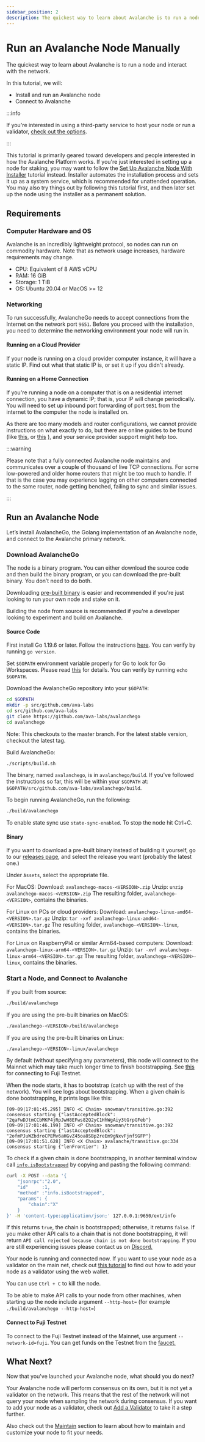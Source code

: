 ```yaml
---
sidebar_position: 2
description: The quickest way to learn about Avalanche is to run a node and interact with the network and geared toward people interested in how the Avalanche Platform works.
---
```


# Run an Avalanche Node Manually

The quickest way to learn about Avalanche is to run a node and interact with the network.

In this tutorial, we will:

- Install and run an Avalanche node
- Connect to Avalanche

:::info

If you're interested in using a third-party service to host your node or run a
validator, [check out the options](../README.md#build).

:::

This tutorial is primarily geared toward developers and people interested in how
the Avalanche Platform works. If you're just interested in setting up a node for
staking, you may want to follow the [Set Up Avalanche Node With
Installer](set-up-node-with-installer.md) tutorial instead. Installer automates
the installation process and sets it up as a system service, which is
recommended for unattended operation. You may also try things out by following
this tutorial first, and then later set up the node using the installer as a
permanent solution.

## Requirements

### Computer Hardware and OS

Avalanche is an incredibly lightweight protocol, so nodes can run on commodity
hardware. Note that as network usage increases, hardware requirements may
change.

- CPU: Equivalent of 8 AWS vCPU
- RAM: 16 GiB
- Storage: 1 TiB
- OS: Ubuntu 20.04 or MacOS &gt;= 12

### Networking

To run successfully, AvalancheGo needs to accept connections from the Internet
on the network port `9651`. Before you proceed with the installation, you need
to determine the networking environment your node will run in.

#### Running on a Cloud Provider

If your node is running on a cloud provider computer instance, it will have a
static IP. Find out what that static IP is, or set it up if you didn't already.

#### Running on a Home Connection

If you're running a node on a computer that is on a residential internet
connection, you have a dynamic IP; that is, your IP will change periodically.
You will need to set up inbound port forwarding of port `9651` from the internet
to the computer the node is installed on.

As there are too many models and router configurations, we cannot provide
instructions on what exactly to do, but there are online guides to be found
(like
[this](https://www.noip.com/support/knowledgebase/general-port-forwarding-guide/),
or [this](https://www.howtogeek.com/66214/how-to-forward-ports-on-your-router/)
), and your service provider support might help too.

:::warning

Please note that a fully connected Avalanche node maintains and communicates
over a couple of thousand of live TCP connections. For some low-powered and
older home routers that might be too much to handle. If that is the case you may
experience lagging on other computers connected to the same router, node getting
benched, failing to sync and similar issues.

:::

## Run an Avalanche Node

Let’s install AvalancheGo, the Golang implementation of an Avalanche node, and
connect to the Avalanche primary network.

### Download AvalancheGo

The node is a binary program. You can either download the source code and then
build the binary program, or you can download the pre-built binary. You don’t
need to do both.

Downloading [pre-built binary](run-avalanche-node-manually.md#binary) is easier
and recommended if you're just looking to run your own node and stake on it.

Building the node from source is recommended if you're a developer looking to
experiment and build on Avalanche.

#### **Source Code**

First install Go 1.19.6 or later. Follow the instructions
[here](https://golang.org/doc/install). You can verify by running `go version`.

Set `$GOPATH` environment variable properly for Go to look for Go Workspaces.
Please read [this](https://go.dev/doc/gopath_code) for details. You can verify
by running `echo $GOPATH`.

Download the AvalancheGo repository into your `$GOPATH`:

```sh
cd $GOPATH
mkdir -p src/github.com/ava-labs
cd src/github.com/ava-labs
git clone https://github.com/ava-labs/avalanchego
cd avalanchego
```

Note: This checkouts to the master branch. For the latest stable version, checkout the latest tag.

Build AvalancheGo:

```sh
./scripts/build.sh
```

The binary, named `avalanchego`, is in `avalanchego/build`. If you've followed
the instructions so far, this will be within your `$GOPATH` at:
`$GOPATH/src/github.com/ava-labs/avalanchego/build`.

To begin running AvalancheGo, run the following:

```sh
./build/avalanchego
```

To enable state sync use `state-sync-enabled`.
To stop the node hit Ctrl+C.

#### **Binary**

If you want to download a pre-built binary instead of building it yourself, go
to our [releases page](https://github.com/ava-labs/avalanchego/releases), and
select the release you want (probably the latest one.)

Under `Assets`, select the appropriate file.

For MacOS: Download: `avalanchego-macos-<VERSION>.zip` Unzip: `unzip
avalanchego-macos-<VERSION>.zip` The resulting folder, `avalanchego-<VERSION>`,
contains the binaries.

For Linux on PCs or cloud providers: Download: `avalanchego-linux-amd64-<VERSION>.tar.gz`
Unzip: `tar -xvf avalanchego-linux-amd64-<VERSION>.tar.gz`
The resulting folder, `avalanchego-<VERSION>-linux`, contains the binaries.

For Linux on RaspberryPi4 or similar Arm64-based computers: Download: `avalanchego-linux-arm64-<VERSION>.tar.gz`
Unzip: `tar -xvf avalanchego-linux-arm64-<VERSION>.tar.gz`
The resulting folder, `avalanchego-<VERSION>-linux`, contains the binaries.

### Start a Node, and Connect to Avalanche

If you built from source:

```sh
./build/avalanchego
```

If you are using the pre-built binaries on MacOS:

```sh
./avalanchego-<VERSION>/build/avalanchego
```

If you are using the pre-built binaries on Linux:

```sh
./avalanchego-<VERSION>-linux/avalanchego
```

By default (without specifying any parameters), this node will connect to the
Mainnet which may take much longer time to finish bootstrapping. See
[this](#connect-to-fuji-testnet) for connecting to Fuji Testnet.

When the node starts, it has to bootstrap (catch up with the rest of the
network). You will see logs about bootstrapping. When a given chain is done
bootstrapping, it prints logs like this:

```text
[09-09|17:01:45.295] INFO <C Chain> snowman/transitive.go:392 consensus starting {"lastAcceptedBlock": "2qaFwDJtmCCbMKP4jRpJwH8EFws82Q2yC1HhWgAiy3tGrpGFeb"}
[09-09|17:01:46.199] INFO <P Chain> snowman/transitive.go:392 consensus starting {"lastAcceptedBlock": "2ofmPJuWZbdroCPEMv6aHGvZ45oa8SBp2reEm9gNxvFjnfSGFP"}
[09-09|17:01:51.628] INFO <X Chain> avalanche/transitive.go:334 consensus starting {"lenFrontier": 1}
```

To check if a given chain is done bootstrapping, in another terminal window call
[`info.isBootstrapped`](../../apis/avalanchego/apis/info.md#infoisbootstrapped)
by copying and pasting the following command:

```sh
curl -X POST --data '{
    "jsonrpc":"2.0",
    "id"     :1,
    "method" :"info.isBootstrapped",
    "params": {
        "chain":"X"
    }
}' -H 'content-type:application/json;' 127.0.0.1:9650/ext/info
```

If this returns `true`, the chain is bootstrapped; otherwise, it returns
`false`. If you make other API calls to a chain that is not done bootstrapping,
it will return `API call rejected because chain is not done bootstrapping`. If
you are still experiencing issues please contact us on
[Discord.](https://chat.avalabs.org/)

Your node is running and connected now. If you want to use your node as a
validator on the main net, check out [this
tutorial](../validate/add-a-validator.md#add-a-validator-with-avalanche-wallet)
to find out how to add your node as a validator using the web wallet.

You can use `Ctrl + C` to kill the node.

To be able to make API calls to your node from other machines, when starting up
the node include argument `--http-host=` (for example `./build/avalanchego
--http-host=`)

#### Connect to Fuji Testnet

To connect to the Fuji Testnet instead of the Mainnet, use argument
`--network-id=fuji`. You can get funds on the Testnet from the
[faucet.](https://faucet.avax.network/)

## What Next?

Now that you've launched your Avalanche node, what should you do next?

Your Avalanche node will perform consensus on its own, but it is not yet a
validator on the network. This means that the rest of the network will not query
your node when sampling the network during consensus. If you want to add your
node as a validator, check out [Add a Validator](../validate/add-a-validator.md)
to take it a step further.

Also check out the [Maintain](../README.md#maintain) section to learn about how
to maintain and customize your node to fit your needs.
